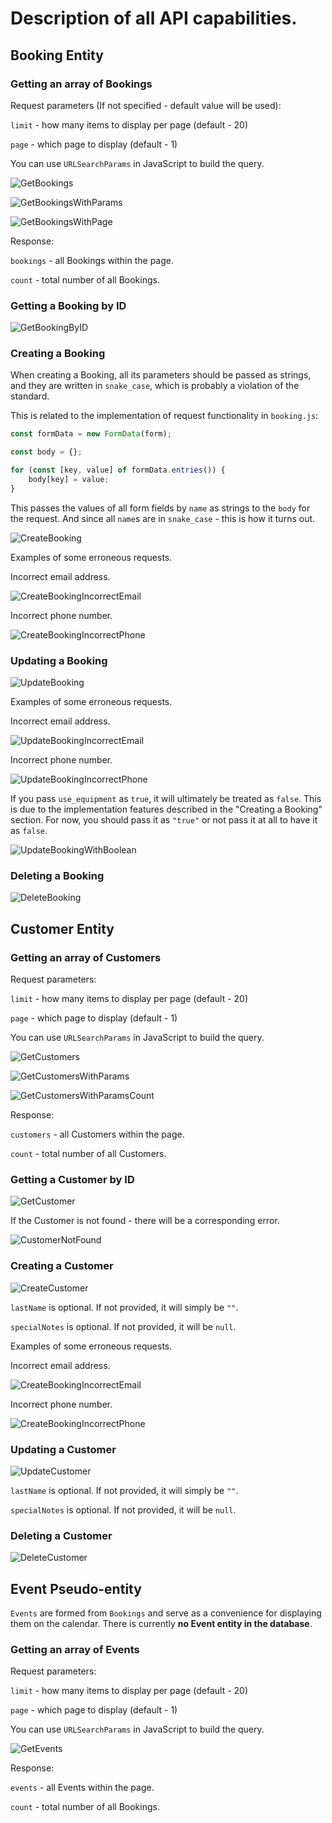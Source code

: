 # Description of all API capabilities.

## Booking Entity

### Getting an array of Bookings

Request parameters (If not specified - default value will be used):

`limit` - how many items to display per page (default - 20)

`page` - which page to display (default - 1)

You can use `URLSearchParams` in JavaScript to build the query.

![GetBookings](./images/Get%20bookings.png)

![GetBookingsWithParams](./images/Get%20bookings%20with%20params.png)

![GetBookingsWithPage](./images/Get%20booking%20with%20page.png)

Response:

`bookings` - all Bookings within the page.

`count` - total number of all Bookings.

### Getting a Booking by ID

![GetBookingByID](./images/Get%20booking%20by%20id.png)

### Creating a Booking

When creating a Booking, all its parameters should be passed as strings, and they are written in `snake_case`, which is probably a violation of the standard.

This is related to the implementation of request functionality in `booking.js`:

```javascript
const formData = new FormData(form);

const body = {};

for (const [key, value] of formData.entries()) {
    body[key] = value;
}
```

This passes the values of all form fields by `name` as strings to the `body` for the request.
And since all `name`s are in `snake_case` - this is how it turns out.

![CreateBooking](./images/POST%20booking.png)

Examples of some erroneous requests.

Incorrect email address.

![CreateBookingIncorrectEmail](./images/POST%20customer%20incorrect%20email.png)

Incorrect phone number.

![CreateBookingIncorrectPhone](./images/POST%20customer%20incorrect%20phone.png)

### Updating a Booking

![UpdateBooking](./images/Update%20booking.png)

Examples of some erroneous requests.

Incorrect email address.

![UpdateBookingIncorrectEmail](./images/Update%20Booking%20Incorrect%20email.png)

Incorrect phone number.

![UpdateBookingIncorrectPhone](./images/Update%20Booking%20Incorrect%20phone.png)

If you pass `use_equipment` as `true`, it will ultimately be treated as `false`. This is due to the implementation features described in the "Creating a Booking" section. For now, you should pass it as `"true"` or not pass it at all to have it as `false`.

![UpdateBookingWithBoolean](./images/Update%20booking%20with%20boolean.png)

### Deleting a Booking

![DeleteBooking](./images/Delete%20booking.png)

## Customer Entity

### Getting an array of Customers

Request parameters:

`limit` - how many items to display per page (default - 20)

`page` - which page to display (default - 1)

You can use `URLSearchParams` in JavaScript to build the query.

![GetCustomers](./images/Get%20customers.png)

![GetCustomersWithParams](./images/Get%20customers%20with%20params.png)

![GetCustomersWithParamsCount](./images/Get%20customers%20with%20params%20count.png)

Response:

`customers` - all Customers within the page.

`count` - total number of all Customers.

### Getting a Customer by ID

![GetCustomer](./images/Get%20customer%20by%20id.png)

If the Customer is not found - there will be a corresponding error.

![CustomerNotFound](./images/Get%20customer%20not%20found.png)

### Creating a Customer

![CreateCustomer](./images/POST%20customer.png)

`lastName` is optional. If not provided, it will simply be `""`.

`specialNotes` is optional. If not provided, it will be `null`.

Examples of some erroneous requests.

Incorrect email address.

![CreateBookingIncorrectEmail](./images/POST%20customer%20incorrect%20email.png)

Incorrect phone number.

![CreateBookingIncorrectPhone](./images/POST%20customer%20incorrect%20phone.png)

### Updating a Customer

![UpdateCustomer](./images/Update%20customer.png)

`lastName` is optional. If not provided, it will simply be `""`.

`specialNotes` is optional. If not provided, it will be `null`.

### Deleting a Customer

![DeleteCustomer](./images/Delete%20customer.png)

## Event Pseudo-entity

`Events` are formed from `Bookings` and serve as a convenience for displaying them on the calendar. There is currently **no Event entity in the database**.

### Getting an array of Events

Request parameters:

`limit` - how many items to display per page (default - 20)

`page` - which page to display (default - 1)

You can use `URLSearchParams` in JavaScript to build the query.

![GetEvents](./images/Get%20Events.png)

Response:

`events` - all Events within the page.

`count` - total number of all Bookings.
